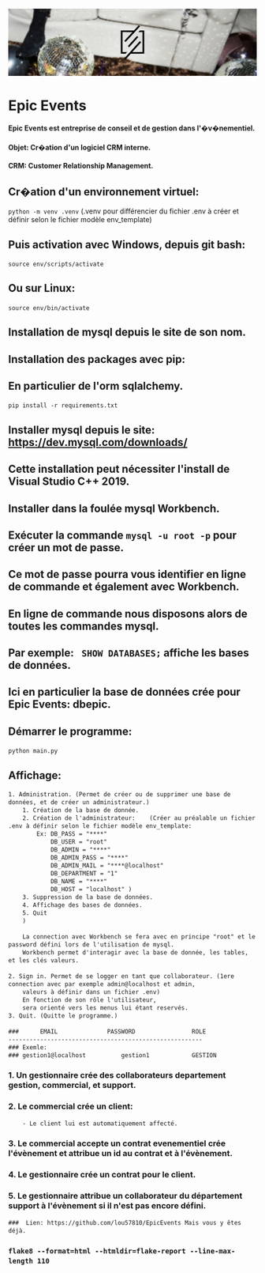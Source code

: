 ![alt logo](img/logo.png)

# Epic Events
#### Epic Events est entreprise de conseil et de gestion dans l'�v�nementiel.
#### Objet: Cr�ation d'un logiciel CRM interne.
#### CRM: Customer Relationship Management.

## Cr�ation d'un environnement virtuel:
`python -m venv .venv` (.venv pour différencier du fichier .env à créer et définir selon le fichier modèle env_template)
## Puis activation avec Windows, depuis git bash:
`source env/scripts/activate`
## Ou sur Linux:
`source env/bin/activate`

## Installation de mysql depuis le site de son nom.

## Installation des packages avec pip:
## En particulier de l'orm sqlalchemy.
`pip install -r requirements.txt`

## Installer mysql depuis le site: https://dev.mysql.com/downloads/
## Cette installation peut nécessiter l'install de Visual Studio C++ 2019.
## Installer dans la foulée mysql Workbench.

## Exécuter la commande `mysql -u root -p` pour créer un mot de passe.
## Ce mot de passe pourra vous identifier en ligne de commande et également avec Workbench.
## En ligne de commande nous disposons alors de toutes les commandes mysql.
## Par exemple: ` SHOW DATABASES;` affiche les bases de données.
## Ici en particulier la base de données crée pour Epic Events: dbepic.
## Démarrer le programme:
`python main.py`
## Affichage:
	1. Administration. (Permet de créer ou de supprimer une base de données, et de créer un administrateur.)
		1. Création de la base de donnée.
		2. Création de l'administrateur:	(Créer au préalable un fichier .env à définir selon le fichier modèle env_template:
			Ex: DB_PASS = "****"
				DB_USER = "root"
				DB_ADMIN = "****"
				DB_ADMIN_PASS = "****"
				DB_ADMIN_MAIL = "****@localhost"
				DB_DEPARTMENT = "1"
				DB_NAME = "****"
				DB_HOST = "localhost" )
		3. Suppression de la base de données.
		4. Affichage des bases de données.
		5. Quit
		)
		
		La connection avec Workbench se fera avec en principe "root" et le password défini lors de l'utilisation de mysql.
		Workbench permet d'interagir avec la base de donnée, les tables, et les clés valeurs.
		
	2. Sign in. Permet de se logger en tant que collaborateur. (1ere connection avec par exemple admin@localhost et admin,
		valeurs à définir dans un fichier .env) 
		En fonction de son rôle l'utilisateur,
		sera orienté vers les menus lui étant reservés.
	3. Quit. (Quitte le programme.)

	###      EMAIL				PASSWORD				ROLE
	-------------------------------------------------------
	### Exemle:
	### gestion1@localhost			gestion1			GESTION
	

### 1. Un gestionnaire crée des collaborateurs departement gestion, commercial, et support.
### 2. Le commercial crée un client: 
		- Le client lui est automatiquement affecté.
### 3. Le commercial accepte un contrat evenementiel crée l'évènement et attribue un id au contrat et à l'évènement.
###	4. Le gestionnaire crée un contrat pour le client.
### 5. Le gestionnaire attribue un collaborateur du département support à l'évènement si il n'est pas encore défini.


	###  Lien: https://github.com/lou57810/EpicEvents Mais vous y êtes déjà.

### `flake8 --format=html --htmldir=flake-report --line-max-length 110`